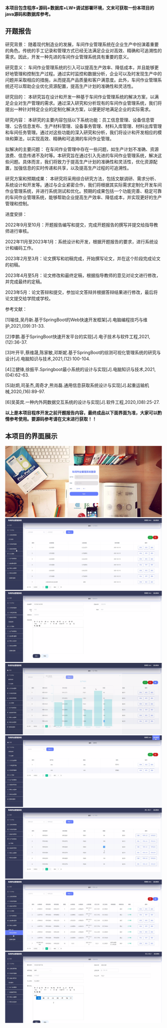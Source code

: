 ****本项目包含程序+源码+数据库+LW+调试部署环境，文末可获取一份本项目的java源码和数据库参考。****

## ******开题报告******

研究背景：
随着现代制造业的发展，车间作业管理系统在企业生产中扮演着重要的角色。传统的手工记录和管理方式已经无法满足企业对高效、精确和可追溯性的需求。因此，开发一种先进的车间作业管理系统具有重要的意义。

研究意义：
车间作业管理系统的引入可以提高生产效率、降低成本，并且能够更好地管理和控制生产过程。通过实时监控和数据分析，企业可以及时发现生产中的问题并采取相应的措施，从而提高产品质量和客户满意度。此外，车间作业管理系统还可以帮助企业优化资源配置，提高生产计划的准确性和灵活性。

研究目的：
本研究旨在设计和开发一种基于车间作业管理系统的解决方案，以满足企业对生产管理的需求。通过深入研究和分析现有的车间作业管理系统，我们将提出一种针对特定企业的定制化解决方案，以便更好地满足企业的实际需求。

研究内容：
本研究的主要内容包括以下系统功能：员工信息管理、设备信息管理、公告信息发布、生产材料管理、设备事务管理、材料入库管理、材料出库管理和车间任务管理。通过对这些功能的深入研究和分析，我们将设计和开发相应的模块和算法，以实现高效、精确和可追溯的车间作业管理。

拟解决的主要问题：
在车间作业管理中存在一些问题，如生产计划不准确、资源浪费、信息传递不及时等。本研究旨在通过引入先进的车间作业管理系统，解决这些问题。具体而言，我们将致力于提高生产计划的准确性和灵活性，优化资源配置，加强信息的实时传递和共享，以及提高生产过程的可追溯性。

研究方案和预期成果：
本研究将采用综合研究方法，包括文献调研、需求分析、系统设计和开发等。通过与企业紧密合作，我们将根据其实际需求定制化开发车间作业管理系统，并进行系统测试和优化。预期的成果包括一个功能完善、稳定可靠的车间作业管理系统，能够帮助企业提高生产效率、降低成本，并实现更好的生产管理和控制。

进度安排：

2022年9月至10月：开题报告编写和提交，完成开题报告的撰写并提交给指导教师进行审核。

2022年11月至2023年1月：系统设计和开发，根据开题报告的要求，进行系统设计和编码工作。

2023年2月至3月：论文撰写和初稿完成，开始撰写论文，并在这个阶段完成论文的初稿。

2023年4月至5月：论文修改和最终定稿，根据指导教师的意见对论文进行修改，并完成最终的定稿。

2023年5月：论文答辩和提交，参加论文答辩并根据答辩结果进行修改，最后将论文提交给学院或学校。

参考文献：

[1]喻佳,吴丹新.基于SpringBoot的Web快速开发框架[J].电脑编程技巧与维护,2021,(09):31-33.

[2]李鹏.基于SpringBoot快速开发平台的实现[J].电子技术与软件工程,2021,(12):36-37.

[3]叶开平,蔡维晟,陈家敏,邓斯妮.基于SpringBoot的综测可视化管理系统的研究与设计[J].电脑知识与技术,2021,(12):100-104.

[4]江健锋,徐振平.Springboot最小系统的设计与实现[J].电脑知识与技术,2021,(04):62-63.

[5]赵炯,司圣杰,周奇才,熊肖磊.通用信息获取系统设计与实现[J].起重运输机械,2020,(16):89-97.

[6]吴英宾.一种内外网数据交互系统的设计与实现[J].软件工程,2020,(08):25-27.

****以上是本项目程序开发之前开题报告内容，最终成品以下面界面为准，大家可以酌情参考使用。要源码参考请在文末进行获取！！****

## ******本项目的界面展示******

![](./res/1d3846806deb417ead1a3a1ccbfa00c3.png)![](./res/fcebc68a863e4faa9b2ff16ab77be3f1.png)![](./res/97c998c83c154abb80f91d5264b50d1f.png)![](./res/6204894bf65d4f6e9b68b3f7ea5aba4f.png)![](./res/984899d4f9314490a676a5e982e8dfa0.png)![](./res/7c0da470966b4479b84ccd32ab69f78a.png)![](./res/9499a2f29a674d9c9f83a21f1cb4f9a3.png)![](./res/06d84258a0374c658f6303f5cbf1b97c.png)

